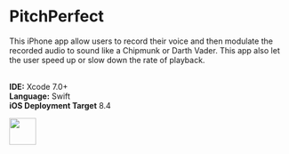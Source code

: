 # PitchPerfect

This iPhone app allow users to record their voice and then modulate the recorded audio to sound like a Chipmunk or Darth Vader. This app also let the user speed up or slow down the rate of playback.

<br><b>IDE:</b> Xcode 7.0+
<br><b>Language:</b> Swift
<br><b>iOS Deployment Target</b> 8.4

<img src="http://a3.mzstatic.com/us/r30/Purple20/v4/66/e9/76/66e976cc-01ef-55fa-0d2b-cecbea5c6984/screen696x696.jpeg" width="48">
